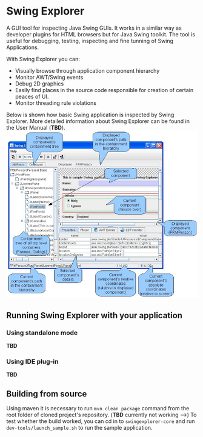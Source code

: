 Swing Explorer
======================

A GUI tool for inspecting Java Swing GUIs. It works in a similar way as developer plugins for HTML browsers
but for Java Swing toolkit. The tool is useful for debugging, testing, inspecting and fine tunning of 
Swing Applications. 

With Swing Explorer you can:
- Visually browse through application component hierarchy
- Monitor AWT/Swing events
- Debug 2D graphics
- Easily find places in the source code responsible for creation of certain peaces of UI. 
- Monitor threading rule violations 

Below is shown how basic Swing application is inspected by Swing Explorer.
More detailed information about Swing Explorer can be found in the User Manual (**TBD**).  
![Swing Explorer](docs/swing_explorer_hints.jpg)

## Running Swing Explorer with your application

### Using standalone mode
**TBD**

### Using IDE plug-in
**TBD**


##  Building from source

Using maven it is necessary to run `mvn clean package` command from the root folder of cloned project's repository.
(**TBD** currently not working -->) To test whether the build worked, you can cd in to `swingexplorer-core` and run `dev-tools/launch_sample.sh` to run the sample application.
